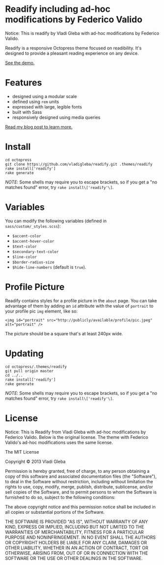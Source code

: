 # Readify including ad-hoc modifications by Federico Valido

Notice: This is readify by Vladi Gleba with ad-hoc modifications by Federico Valido.

Readify is a responsive Octopress theme focused on readibility. It's designed to provide a pleasant reading experience on any device.

[See the demo.](http://vladigleba.com/)

# Features
- designed using a modular scale
- defined using `rem` units
- expressed with large, legible fonts
- built with Sass
- responsively designed using media queries

[Read my blog post to learn more.](http://vladigleba.com/blog/2013/10/31/introducing-readify-a-new-octopress-theme-focused-on-readibility/)

# Install

    cd octopress
    git clone https://github.com/vladigleba/readify.git .themes/readify
    rake install['readify']
    rake generate

*NOTE*: Some shells may require you to escape brackets, so if you get a "no matches found" error, try `rake install\['readify'\]`.

# Variables

You can modify the following variables (defined in `sass/custom/_styles.scss`):

- `$accent-color`
- `$accent-hover-color`
- `$text-color`
- `$secondary-text-color`
- `$line-color`
- `$border-radius-size`
- `$hide-line-numbers` (default is `true`).

# Profile Picture
Readify contains styles for a profile picture in the `about` page. You can take advantage of them by adding an `id` attribute with the value of `portrait` to your profile pic `img` element, like so:

    <img id="portrait" src="http://publicly/available/profile/pic.jpeg" alt="portrait" />

The picture should be a square that's at least 240px wide.

# Updating

    cd octopress/.themes/readify
    git pull origin master
    cd ../..
    rake install['readify']
    rake generate

*NOTE*: Some shells may require you to escape brackets, so if you get a "no matches found" error, try `rake install\['readify'\]`.

# License

Notice: This is Readify from Vladi Gleba with ad-hoc modifications by Federico Valido. Below is the original license. The theme with Federico Valido's ad-hoc modifications uses the same license.

The MIT License

Copyright &copy; 2013 Vladi Gleba

Permission is hereby granted, free of charge, to any person obtaining a copy of this software and associated documentation files (the "Software"), to deal in the Software without restriction, including without limitation the rights to use, copy, modify, merge, publish, distribute, sublicense, and/or sell copies of the Software, and to permit persons to whom the Software is furnished to do so, subject to the following conditions:

The above copyright notice and this permission notice shall be included in all copies or substantial portions of the Software.

THE SOFTWARE IS PROVIDED "AS IS", WITHOUT WARRANTY OF ANY KIND, EXPRESS OR IMPLIED, INCLUDING BUT NOT LIMITED TO THE WARRANTIES OF MERCHANTABILITY, FITNESS FOR A PARTICULAR PURPOSE AND NONINFRINGEMENT. IN NO EVENT SHALL THE AUTHORS OR COPYRIGHT HOLDERS BE LIABLE FOR ANY CLAIM, DAMAGES OR OTHER LIABILITY, WHETHER IN AN ACTION OF CONTRACT, TORT OR OTHERWISE, ARISING FROM, OUT OF OR IN CONNECTION WITH THE SOFTWARE OR THE USE OR OTHER DEALINGS IN THE SOFTWARE.
